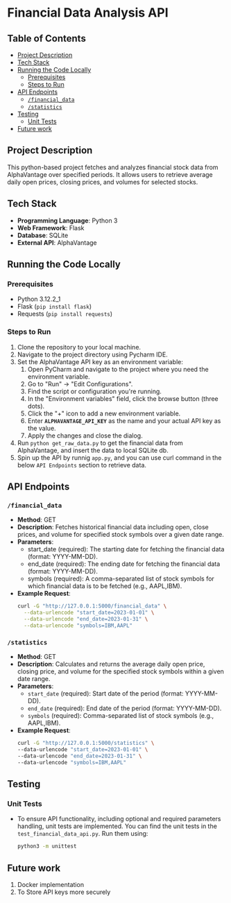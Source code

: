 # Financial Data Analysis API
## Table of Contents
- [Project Description](#project-description)
- [Tech Stack](#tech-stack)
- [Running the Code Locally](#running-the-code-locally)
  - [Prerequisites](#prerequisites)
  - [Steps to Run](#steps-to-run)
- [API Endpoints](#api-endpoints)
  - [`/financial_data`](#financial_data)
  - [`/statistics`](#statistics)
- [Testing](#testing)
  - [Unit Tests](#unit-tests)
- [Future work](#future-work)
    
## Project Description
This python-based project fetches and analyzes financial stock data from AlphaVantage over specified periods. It allows users to retrieve average daily open prices, closing prices, and volumes for selected stocks.

## Tech Stack
- **Programming Language**: Python 3
- **Web Framework**: Flask
- **Database**: SQLite
- **External API**: AlphaVantage

## Running the Code Locally

### Prerequisites
- Python 3.12.2_1
- Flask (`pip install flask`)
- Requests (`pip install requests`)

### Steps to Run
1. Clone the repository to your local machine.
2. Navigate to the project directory using Pycharm IDE.
3. Set the AlphaVantage API key as an environment variable:
   1. Open PyCharm and navigate to the project where you need the environment variable.
   2. Go to "Run" -> "Edit Configurations".
   3. Find the script or configuration you're running.
   4. In the "Environment variables" field, click the browse button (three dots).
   5. Click the "+" icon to add a new environment variable.
   6. Enter **`ALPHAVANTAGE_API_KEY`** as the name and your actual API key as the value.
   7. Apply the changes and close the dialog.
4. Run `python get_raw_data.py` to get the financial data from AlphaVantage, and insert the data to local SQLite db.
5. Spin up the API by runnig `app.py`, and you can use curl command in the below `API Endpoints` section to retrieve data.
  
## API Endpoints

### `/financial_data`
- **Method**: GET
- **Description**: Fetches historical financial data including open, close prices, and volume for specified stock symbols over a given date range.
- **Parameters**:
  - start_date (required): The starting date for fetching the financial data (format: YYYY-MM-DD).
  - end_date (required): The ending date for fetching the financial data (format: YYYY-MM-DD).
  - symbols (required): A comma-separated list of stock symbols for which financial data is to be fetched (e.g., AAPL,IBM).
- **Example Request**:
  ```sh
  curl -G "http://127.0.0.1:5000/financial_data" \
    --data-urlencode "start_date=2023-01-01" \
    --data-urlencode "end_date=2023-01-31" \
    --data-urlencode "symbols=IBM,AAPL"

### `/statistics`
- **Method**: GET
- **Description**: Calculates and returns the average daily open price, closing price, and volume for the specified stock symbols within a given date range.
- **Parameters**:
  - `start_date` (required): Start date of the period (format: YYYY-MM-DD).
  - `end_date` (required): End date of the period (format: YYYY-MM-DD).
  - `symbols` (required): Comma-separated list of stock symbols (e.g., AAPL,IBM).
- **Example Request**:
  ```sh
  curl -G "http://127.0.0.1:5000/statistics" \
  --data-urlencode "start_date=2023-01-01" \
  --data-urlencode "end_date=2023-01-31" \
  --data-urlencode "symbols=IBM,AAPL"

## Testing
### Unit Tests
- To ensure API functionality, including optional and required parameters handling, unit tests are implemented. You can find the unit tests in the `test_financial_data_api.py`. Run them using:
  ```sh
  python3 -m unittest

## Future work
1. Docker implementation
2. To Store API keys more securely
